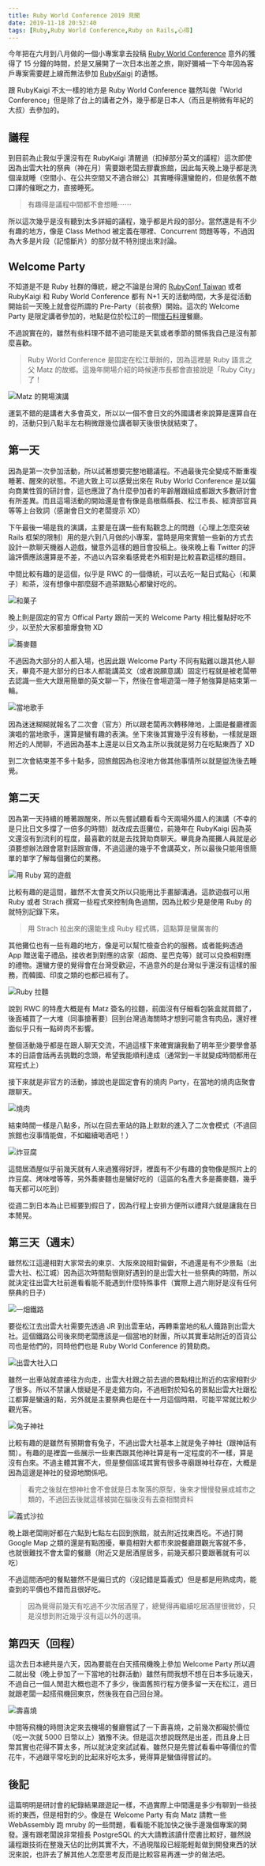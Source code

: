 ```yaml
---
title: Ruby World Conference 2019 見聞
date: 2019-11-18 20:52:40
tags: [Ruby,Ruby World Conference,Ruby on Rails,心得]
---
```


今年把在六月到八月做的一個小專案拿去投稿 [Ruby World Conference](https://2019.rubyworld-conf.org/en/) 意外的獲得了 15 分鐘的時間，於是又展開了一次日本出差之旅，剛好彌補一下今年因為客戶專案需要趕上線而無法參加 [RubyKaigi](https://rubykaigi.org/) 的遺憾。

跟 RubyKaigi 不太一樣的地方是 Ruby World Conference 雖然叫做「World Conference」但是除了台上的講者之外，幾乎都是日本人（而且是稍微有年紀的大叔）去參加的。

<!--more-->

## 議程

到目前為止我似乎還沒有在 RubyKaigi 清醒過（扣掉部分英文的議程）這次即使因為出雲大社的祭典（神在月）需要跟老闆去膠囊旅館，因此每天晚上幾乎都是洗個澡就睡（空間小、在公共空間又不適合辦公）其實睡得還蠻飽的，但是依舊不敵口譯的催眠之力，直接睡死。

> 有趣得是議程中間都不會想睡⋯⋯

所以這次幾乎是沒有聽到太多詳細的議程，幾乎都是片段的部分。當然還是有不少有趣的地方，像是 Class Method 被定義在哪裡、Concurrent 問題等等，不過因為大多是片段（記憶斷片）的部分就不特別提出來討論。

## Welcome Party

不知道是不是 Ruby 社群的傳統，總之不論是台灣的 [RubyConf Taiwan](https://2019.rubyconf.tw/) 或者 RubyKaigi 和 Ruby World Conference 都有 N+1 天的活動時間，大多是從活動開始前一天晚上就會從所謂的 Pre-Party（前夜祭）開始。這次的 Welcome Party 是限定講者參加的，地點是位於松江的一間[懷石料理](https://horai-kitijitsu.com/)餐廳。

不過說實在的，雖然有些料理不錯不過可能是天氣或者季節的關係我自己是沒有那麼喜歡。

> Ruby World Conference 是固定在松江舉辦的，因為這裡是 Ruby 語言之父 Matz 的故鄉。這幾年開場介紹的時候連市長都會直接說是「Ruby City」了！

![Matz 的開場演講](/images/2019-11-18-ruby-world-conference-2019-experience/9F743E5DAD280C8F13BAD51B3391CE46.jpg)

運氣不錯的是講者大多會英文，所以以一個不會日文的外國講者來說算是還算自在的，活動只到八點半左右稍微跟幾位講者聊天後很快就結束了。

## 第一天

因為是第一次參加活動，所以試著想要完整地聽議程。不過最後完全變成不斷重複睡著、醒來的狀態。不過大致上可以感覺出來在 Ruby World Conference 是以偏向商業性質的研討會，這也應證了為什麼參加者的年齡層跟組成都跟大多數研討會有所差異。而且這場活動的開始還是會有像是島根縣縣長、松江市長、經濟部官員等等上台致詞（感謝會日文的老闆提示 XD）

下午最後一場是我的演講，主要是在講一些有點觀念上的問題（心理上怎麼突破 Rails 框架的限制）用的是六到八月做的小專案，當時是用來實驗一些新的方式去設計一款聊天機器人遊戲，蠻意外這樣的題目會投稿上。後來晚上看 Twitter 的評論評價應該還算是不差，不過以內容來看感覺老外相對是比較喜歡這樣的題目。

中間比較有趣的是這個，似乎是 RWC 的一個傳統，可以去吃一點日式點心（和菓子）和茶，沒有想像中那麼甜不過茶跟點心都蠻好吃的。

![和菓子](/images/2019-11-18-ruby-world-conference-2019-experience/608D1A00B80DF8DDFE0E95512673A50E.jpg)

晚上則是固定的官方 Offical Party 跟前一天的 Welcome Party 相比餐點好吃不少，以至於大家都搶爆食物 XD

![蕎麥麵](/images/2019-11-18-ruby-world-conference-2019-experience/B2359A3DA599A883495D2D2192081B19.jpg)

不過因為大部分的人都入場，也因此跟 Welcome Party 不同有點難以跟其他人聊天，畢竟不是大部分的日本人都能講英文（或者說願意講）固定行程就是被老闆帶去認識一些大大跟用簡單的英文聊一下，然後在會場遊蕩一陣子勉強算是結束第一輪。

![當地歌手](/images/2019-11-18-ruby-world-conference-2019-experience/A22D94C6098C2735AF7D9FC0FA6A200B.jpg)

因為迷迷糊糊就報名了二次會（官方）所以跟老闆再次轉移陣地，上圖是餐廳裡面演唱的當地歌手，還算是蠻有趣的表演。坐下來後其實幾乎沒有移動，一樣就是跟附近的人閒聊，不過因為基本上還是以日文為主所以我就是努力在吃點東西了 XD

到二次會結束差不多十點多，回旅館因為也沒地方做其他事情所以就是盥洗後去睡覺。

## 第二天

因為第一天持續的睡著跟醒來，所以先嘗試聽看看今天兩場外國人的演講（不幸的是只比日文多撐了一倍多的時間）就改成去逛攤位，前幾年在 RubyKaigi 因為英文還沒有到流利的程度，最喜歡的就是去找贊助商聊天。畢竟身為擺攤人員就是必須要想辦法跟會眾對話跟宣傳，不過這邊的幾乎不會講英文，所以最後只能用很簡單的單字了解每個攤位的業務。

![用 Ruby 寫的遊戲](/images/2019-11-18-ruby-world-conference-2019-experience/8FE19A325C61279D24E04FEBF4BB4D78.jpg)

比較有趣的是這間，雖然不太會英文所以只能用比手畫腳溝通。這款遊戲可以用 Ruby 或者 Strach 撰寫一些程式來控制角色過關，因為比較少見是使用 Ruby 的就特別記錄下來。

> 用 Strach 拉出來的還能生成 Ruby 程式碼，這點算是蠻厲害的

其他攤位也有一些有趣的地方，像是可以幫忙檢查合約的服務。或者能夠透過 App 贈送電子禮品，接收者到對應的店家（超商、星巴克等）就可以兌換相對應的禮物。還蠻方便的覺得會在台灣受歡迎，不過意外的是台灣似乎還沒有這樣的服務，而韓國、印度之類的也都已經有了。

![Ruby 拉麵](/images/2019-11-18-ruby-world-conference-2019-experience/4AF1C8168B5A39E5401CE3111DFDFE59.jpg)

說到 RWC 的特產大概是有 Matz 簽名的拉麵，前面沒有仔細看包裝盒就買錯了，後面補買了一大堆（同事搶著要）回到台灣過海關時才想到可能含有肉品，還好裡面似乎只有一點碎肉不影響。

整個活動幾乎都是在跟人聊天交流，不過這樣下來確實讓我動了明年至少要學會基本的日語會話再去挑戰的念頭，希望我能順利達成（通常到一半就變成時間都用在寫程式上）

接下來就是非官方的活動，據說也是固定會有的燒肉 Party，在當地的燒肉店聚會跟聊天。

![燒肉](/images/2019-11-18-ruby-world-conference-2019-experience/7D0DDAF90EC292BE8E5A3626DB0B7461.jpg)

結束時間一樣是八點多，所以在回去車站的路上默默的進入了二次會模式（不過回旅館也沒事情能做，不如繼續喝酒吧！）

![炸豆腐](/images/2019-11-18-ruby-world-conference-2019-experience/5FA40D0D52864800D574204B0F5BD07A.jpg)

這間居酒屋似乎前幾天就有人來過獲得好評，裡面有不少有趣的食物像是照片上的炸豆腐、烤味噌等等，另外蕎麥麵也是蠻好吃的（這區的名產大多是蕎麥麵，幾乎每天都可以吃到）

從週二到日本為止已經要到假日了，因為行程上安排方便所以禮拜六就是讓我在日本閒晃。

## 第三天（週末）

雖然松江這邊相對大家常去的東京、大阪來說相對偏僻，不過還是有不少景點（出雲大社、松江城）因為這次時間點很剛好遇到的是出雲大社一些祭典的時間，所以就決定往出雲大社前進看看能不能遇到什麼特殊事件（實際上週六剛好是沒有任何祭典的日子）

![一畑鐵路](/images/2019-11-18-ruby-world-conference-2019-experience/74244A949F9507CFDC00C12CCB9F1C9C.jpg)

要從松江去出雲大社需要先透過 JR 到出雲車站，再轉乘當地的私人鐵路到出雲大社。這個鐵路公司後來問老闆應該是一個當地的財團，所以其實車站附近的百貨公司也是他們的，同時他們也是 Ruby World Conference 的贊助商。

![出雲大社入口](/images/2019-11-18-ruby-world-conference-2019-experience/5BB6079800B2BFDB744B5BC71A68D57C.jpg)

雖然一出車站就直接往方向走，出雲大社跟之前去過的景點相比附近的店家相對少了很多。所以不禁讓人懷疑是不是走錯方向，不過相對於知名的景點出雲大社跟松江都算是蠻遠的點，另外就是主要祭典也是在十一月這個時期，可能平常就比較少觀光客。

![兔子神社](/images/2019-11-18-ruby-world-conference-2019-experience/961669B737E759503749DA2C753D72DC.jpg)

比較有趣的是雖然有預期會有兔子，不過出雲大社基本上就是兔子神社（跟神話有關）。有趣的是裡面一些展示一些東西跟其他神社算是有一定程度的不一樣，算是沒有白來。不過主體其實不大，但是整個區域其實有很多寺廟跟神社存在，大概是因為這邊是神社的發源地關係吧。

> 看完之後就在想神社會不會就是日本聚落的原型，後來才慢慢發展成城市之類的，不過回去後就這樣被拋在腦後沒有去查相關資料

![義式沙拉](/images/2019-11-18-ruby-world-conference-2019-experience/3E35A4F746179BD7FB434B227647431E.jpg)

晚上跟老闆剛好都在六點到七點左右回到旅館，就去附近找東西吃。不過打開 Google Map 之類的還是有點困擾，畢竟相對大都市來說餐廳跟觀光客就不多，也就很難找不會太雷的餐廳（附近又是居酒屋居多，前幾天都只要跟著就有可以吃）

不過這間酒吧的餐點雖然不是偏日式的（沒記錯是篇義式）但是都是用熟成肉，能查到的平價也不錯而且很好吃。

> 因為覺得前幾天有吃過不少次居酒屋了，總覺得再繼續吃居酒屋很微妙，只是沒想到附近幾乎沒有這以外的選項。

## 第四天（回程）

這次去日本總共是六天，因為要能在白天搭飛機晚上參加 Welcome Party 所以週二就出發（晚上參加了一下當地的社群活動）雖然有問我想不想在日本多玩幾天，不過自己一個人閒逛大概也逛不了多少，後面舊照行程方便多留一天在松江，週日就跟老闆一起搭飛機回東京，然後我在自己回台灣。

![壽喜燒](/images/2019-11-18-ruby-world-conference-2019-experience/F635324619CC5B26ABE0A106ED9AB92C.jpg)

中間等飛機的時間決定來去機場的餐廳嘗試了一下壽喜燒，之前幾次都礙於價位（吃一次就 5000 日幣以上）猶豫不決。但是這次想說既然是出差，而且身上日幣其實也花得不算太多，所以就決定來試試看。雖然只是先嘗試看看中等價位的雪花牛，不過跟平常吃到的比起來好吃太多，覺得算是蠻值得嘗試的。

## 後記

這篇明明是研討會的紀錄結果跟遊記一樣，不過實際上中間還是多少有聊到一些技術的東西，但是相對的少。像是在 Welcome Party 有向 Matz 請教一些 WebAssembly 跑 mruby 的一些問題，看看能不能加快之後手邊幾個專案的開發。還有跟老闆說非常擅長 PostgreSQL 的大大請教該讀什麼書比較好，雖然說議程跟技術在整幾天佔的比例其實不大，不過現階段已經能輕鬆做到開發東西的狀況來說，也許去了解其他人怎麼思考反而是比較容易再進一步的做法吧。
